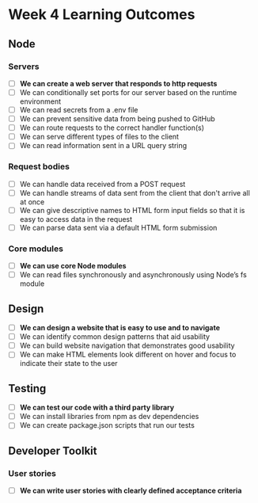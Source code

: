 # Week 4 Learning Outcomes

## Node

### Servers

- [ ] **We can create a web server that responds to http requests**
- [ ] We can conditionally set ports for our server based on the runtime environment
- [ ] We can read secrets from a .env file
- [ ] We can prevent sensitive data from being pushed to GitHub
- [ ] We can route requests to the correct handler function(s)
- [ ] We can serve different types of files to the client
- [ ] We can read information sent in a URL query string

### Request bodies

- [ ] We can handle data received from a POST request
- [ ] We can handle streams of data sent from the client that don't arrive all at once
- [ ] We can give descriptive names to HTML form input fields so that it is easy to access data in the request
- [ ] We can parse data sent via a default HTML form submission

### Core modules

- [ ] **We can use core Node modules**
- [ ] We can read files synchronously and asynchronously using Node’s fs module

## Design

- [ ] **We can design a website that is easy to use and to navigate**
- [ ] We can identify common design patterns that aid usability
- [ ] We can build website navigation that demonstrates good usability
- [ ] We can make HTML elements look different on hover and focus to indicate their state to the user

## Testing

- [ ] **We can test our code with a third party library**
- [ ] We can install libraries from npm as dev dependencies
- [ ] We can create package.json scripts that run our tests

## Developer Toolkit

### User stories

- [ ] **We can write user stories with clearly defined acceptance criteria**
